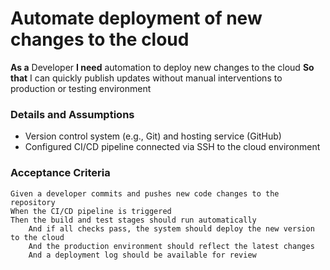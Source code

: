 # Automate deployment of new changes to the cloud

**As a** Developer
**I need** automation to deploy new changes to the cloud
**So that** I can quickly publish updates without manual interventions to production or testing environment

### Details and Assumptions
* Version control system (e.g., Git) and hosting service (GitHub)
* Configured CI/CD pipeline connected via SSH to the cloud environment

### Acceptance Criteria

```gherkin
Given a developer commits and pushes new code changes to the repository
When the CI/CD pipeline is triggered
Then the build and test stages should run automatically
    And if all checks pass, the system should deploy the new version to the cloud
    And the production environment should reflect the latest changes
    And a deployment log should be available for review
```
